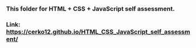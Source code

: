 ### This folder for HTML + CSS + JavaScript self assessment.
### Link: https://cerko12.github.io/HTML_CSS_JavaScript_self_assessment/
